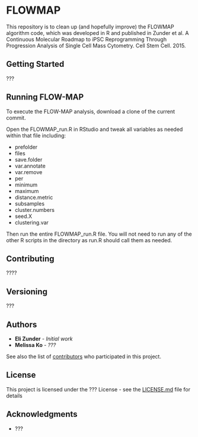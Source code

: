 # FLOWMAP

This repository is to clean up (and hopefully improve) the FLOWMAP algorithm code, which was developed in R and published in Zunder et al. A Continuous Molecular Roadmap to iPSC Reprogramming Through Progression Analysis of Single Cell Mass Cytometry. Cell Stem Cell. 2015.

## Getting Started

???

## Running FLOW-MAP

To execute the FLOW-MAP analysis, download a clone of the current commit.

Open the FLOWMAP_run.R in RStudio and tweak all variables as needed within that file including:
- prefolder
- files
- save.folder
- var.annotate
- var.remove
- per
- minimum
- maximum
- distance.metric
- subsamples
- cluster.numbers
- seed.X
- clustering.var

Then run the entire FLOWMAP_run.R file. You will not need to run any of the other R scripts in the directory as run.R should call them as needed.

## Contributing

????

## Versioning

???

## Authors

* **Eli Zunder** - *Initial work*
* **Melissa Ko** - *???*

See also the list of [contributors](https://github.com/your/project/contributors) who participated in this project.

## License

This project is licensed under the ??? License - see the [LICENSE.md](LICENSE.md) file for details

## Acknowledgments

* ???
